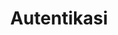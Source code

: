---
title: Autentikasi
position_number: 2
parameters:
  - name:
    content:
content_markdown: |-
  Anda membutuhkan autentikasi untuk memanggil API. Anda dapat men-generate API Key dan API Secret Key pada dasbor anda.

  Tambahkan API Key dan API Secret Key pada pada saat mengakses endpoint autentikasi untuk mendapatkan Token. 
  
  Token akan dipakai pada setiap request ke endpoint URL (akses menggunakan Bearer Token)

left_code_blocks:
  - code_block: |2-
      curl -u "YOUR_API_KEY:YOUR_API_SECRET_KEY" https://api.twitter.com/oauth2/token
    title:
    language:
right_code_blocks:
  - code_block: |2-
      {
          "token_type": "bearer",
          "access_token": "AAAAAAAAAAAAAAAAAAAAAFQpwwAAAAAAJVx3Dsboo1opmVc1WMyw0qfj7fU%3DQN5MNkSM40tQnBa258xxYMdc8QfgRqkrqZHuru55AI3u12TGUP"
      }
    title: Response Success
    language: javascript
  - code_block: |2-
       {
            "errors": [
                {
                    "code": 99,
                    "message": "Unable to verify your credentials",
                    "label": "authenticity_token_error"
                }
            ]
        }
    title: Response Error
    language: javascript
---